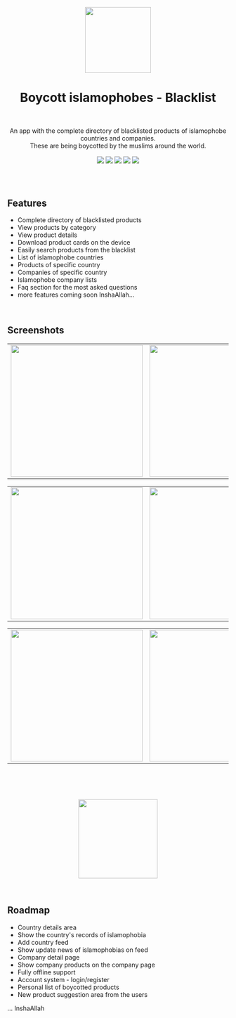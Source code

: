 <p align="center"> 
  <tr>
     <td><img src="https://www.notion.so/image/https%3A%2F%2Fs3-us-west-2.amazonaws.com%2Fsecure.notion-static.com%2F82127fd0-aeaf-4495-8487-b68dbae409e9%2Flogo.png?table=block&id=8c8df4f8-b844-4b34-ae40-9f534f698876&spaceId=3107c0c8-1d6e-462e-8ab2-26ba76caa796&width=600&userId=73918c78-f0a6-467b-83c8-c747d80076b1&cache=v2" width=150 ></td>
  </tr>
 </p>

<h1 align="center">Boycott islamophobes - Blacklist</h1>
</br>

<p align="center" > An app with the complete directory of blacklisted products of islamophobe countries and companies. </br> These are being boycotted by the muslims around the world.</p>


<div align="center">
<img align="center" src="https://img.shields.io/badge/Flutter-%2302569B.svg?style=flat"/>
<img align="center" src="https://img.shields.io/badge/-BLoC-blue?style=flat"/>
<img align="center" src="https://img.shields.io/badge/-Clean Architecture-2FA52F?style=flat"/>
<img align="center" src="https://img.shields.io/badge/-Firebase-F5820B?style=flat"/>
<img align="center" src="https://img.shields.io/badge/-Go Router-0B458B?style=flat"/>
</div>


</br></br>

## Features
- Complete directory of blacklisted products
- View products by category
- View product details
- Download product cards on the device
- Easily search products from the blacklist
- List of islamophobe countries
- Products of specific country
- Companies of specific country
- Islamophobe company lists
- Faq section for the most asked questions
- more features coming soon InshaAllah...

</br>

## Screenshots
<table align="center">
  <tr>
    <td><img src="https://www.notion.so/image/https%3A%2F%2Fs3-us-west-2.amazonaws.com%2Fsecure.notion-static.com%2Fa4822a6e-6a24-4a1d-905f-3ca898f1ba3b%2Fboycott-islamophobes_(1).png?table=block&id=529a0df5-5c28-4457-a6e5-088ed6a60be8&spaceId=3107c0c8-1d6e-462e-8ab2-26ba76caa796&width=2000&userId=73918c78-f0a6-467b-83c8-c747d80076b1&cache=v2" width=300 ></td>
    <td><img src="https://www.notion.so/image/https%3A%2F%2Fs3-us-west-2.amazonaws.com%2Fsecure.notion-static.com%2Fc1e31451-e678-4119-babe-0320da801dc6%2Fboycott-islamophobes_(2).png?table=block&id=7ad34263-c090-480a-8de9-cd843dc6dd34&spaceId=3107c0c8-1d6e-462e-8ab2-26ba76caa796&width=2000&userId=73918c78-f0a6-467b-83c8-c747d80076b1&cache=v2" width=300 ></td>
    <td><img src="https://www.notion.so/image/https%3A%2F%2Fs3-us-west-2.amazonaws.com%2Fsecure.notion-static.com%2F8754aced-70dd-4671-a8d4-49699e570827%2Fboycott-islamophobes_(3).png?table=block&id=cdc2b8d6-bcb5-4d8c-8b22-83d4d64a7d4e&spaceId=3107c0c8-1d6e-462e-8ab2-26ba76caa796&width=2000&userId=73918c78-f0a6-467b-83c8-c747d80076b1&cache=v2" width=300 ></td>
  </tr>
 </table>
<table align="center">

  <tr>
    <td><img src="https://www.notion.so/image/https%3A%2F%2Fs3-us-west-2.amazonaws.com%2Fsecure.notion-static.com%2F522d232c-f075-4bff-b077-09ef05329e75%2Fboycott-islamophobes_(4).png?table=block&id=9301e2a2-353d-4400-b6dc-b57f0f407947&spaceId=3107c0c8-1d6e-462e-8ab2-26ba76caa796&width=2000&userId=73918c78-f0a6-467b-83c8-c747d80076b1&cache=v2" width=300 ></td>
    <td><img src="https://www.notion.so/image/https%3A%2F%2Fs3-us-west-2.amazonaws.com%2Fsecure.notion-static.com%2Fe9a24c41-6f7a-4606-a874-abb1d5a3d943%2Fboycott-islamophobes_(5).png?table=block&id=a62e32f3-3151-47a8-99b5-42624c3f83cd&spaceId=3107c0c8-1d6e-462e-8ab2-26ba76caa796&width=2000&userId=73918c78-f0a6-467b-83c8-c747d80076b1&cache=v2" width=300 ></td>
    <td><img src="https://www.notion.so/image/https%3A%2F%2Fs3-us-west-2.amazonaws.com%2Fsecure.notion-static.com%2Fdc890479-8883-4a6b-9741-4c486086b32d%2Fboycott-islamophobes_(6).png?table=block&id=1faae3ba-c0cd-4944-bf63-0cb3697c5819&spaceId=3107c0c8-1d6e-462e-8ab2-26ba76caa796&width=2000&userId=73918c78-f0a6-467b-83c8-c747d80076b1&cache=v2" width=300 ></td>
  </tr>
 </table>
 <table align="center">
  <tr>
    <td><img src="https://www.notion.so/image/https%3A%2F%2Fs3-us-west-2.amazonaws.com%2Fsecure.notion-static.com%2Fc2f614f4-126f-44d0-b355-20f2cf303dea%2Fboycott-islamophobes_(7).png?table=block&id=7db00116-cc87-40fc-a3e5-b14a1c9e6dbe&spaceId=3107c0c8-1d6e-462e-8ab2-26ba76caa796&width=2000&userId=73918c78-f0a6-467b-83c8-c747d80076b1&cache=v2" width=300 ></td>
    <td><img src="https://www.notion.so/image/https%3A%2F%2Fs3-us-west-2.amazonaws.com%2Fsecure.notion-static.com%2F6d80930e-0f8f-4266-8f67-e005b372399c%2Fboycott-islamophobes_(8).png?table=block&id=443fddc7-5411-493c-8188-0b13a4bd14c2&spaceId=3107c0c8-1d6e-462e-8ab2-26ba76caa796&width=2000&userId=73918c78-f0a6-467b-83c8-c747d80076b1&cache=v2" width=300 ></td>
    <td><img src="https://www.notion.so/image/https%3A%2F%2Fs3-us-west-2.amazonaws.com%2Fsecure.notion-static.com%2F9e24e28a-21e2-4954-b997-b2c77397cb1c%2Fboycott-islamophobes_(9).png?table=block&id=01dea15e-d38a-4e9c-b715-4620ca2c70db&spaceId=3107c0c8-1d6e-462e-8ab2-26ba76caa796&width=2000&userId=73918c78-f0a6-467b-83c8-c747d80076b1&cache=v2" width=300 ></td>
  </tr>
 </table>

</br>
</br>
</br>

<p align="center">
  <a href="https://drive.google.com/drive/folders/1I9c7hOIoFE34fErvYF8hCVnzVSv2DVqV?usp=sharing">
  <img width="180" src="https://www.notion.so/image/https%3A%2F%2Fs3-us-west-2.amazonaws.com%2Fsecure.notion-static.com%2Fee4cde11-e7d3-459c-ba63-b0ddb81c8eb7%2FScreenshot_112.png?id=54440bd0-85f6-4401-9fbf-566dc9619563&table=block&spaceId=3107c0c8-1d6e-462e-8ab2-26ba76caa796&width=2000&userId=73918c78-f0a6-467b-83c8-c747d80076b1&cache=v2">
  </a>
</p>

</br>

## Roadmap
- Country details area
- Show the country's records of islamophobia
- Add country feed
- Show update news of islamophobias on feed
- Company detail page
- Show company products on the company page
- Fully offline support
- Account system - login/register
- Personal list of boycotted products
- New product suggestion area from the users

... InshaAllah

</br>
